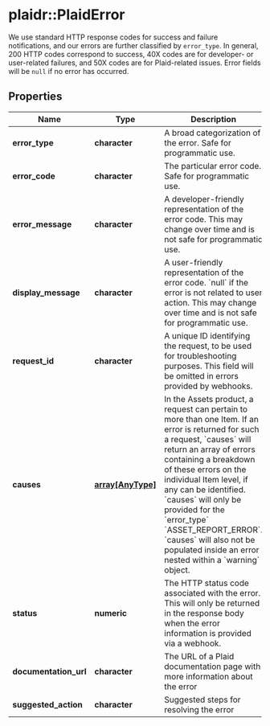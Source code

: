 # plaidr::PlaidError

We use standard HTTP response codes for success and failure notifications, and our errors are further classified by `error_type`. In general, 200 HTTP codes correspond to success, 40X codes are for developer- or user-related failures, and 50X codes are for Plaid-related issues.  Error fields will be `null` if no error has occurred.

## Properties
Name | Type | Description | Notes
------------ | ------------- | ------------- | -------------
**error_type** | **character** | A broad categorization of the error. Safe for programmatic use. | 
**error_code** | **character** | The particular error code. Safe for programmatic use. | 
**error_message** | **character** | A developer-friendly representation of the error code. This may change over time and is not safe for programmatic use. | 
**display_message** | **character** | A user-friendly representation of the error code. &#x60;null&#x60; if the error is not related to user action.  This may change over time and is not safe for programmatic use. | 
**request_id** | **character** | A unique ID identifying the request, to be used for troubleshooting purposes. This field will be omitted in errors provided by webhooks. | [optional] 
**causes** | [**array[AnyType]**](AnyType.md) | In the Assets product, a request can pertain to more than one Item. If an error is returned for such a request, &#x60;causes&#x60; will return an array of errors containing a breakdown of these errors on the individual Item level, if any can be identified.  &#x60;causes&#x60; will only be provided for the &#x60;error_type&#x60; &#x60;ASSET_REPORT_ERROR&#x60;. &#x60;causes&#x60; will also not be populated inside an error nested within a &#x60;warning&#x60; object. | [optional] 
**status** | **numeric** | The HTTP status code associated with the error. This will only be returned in the response body when the error information is provided via a webhook. | [optional] 
**documentation_url** | **character** | The URL of a Plaid documentation page with more information about the error | [optional] 
**suggested_action** | **character** | Suggested steps for resolving the error | [optional] 


